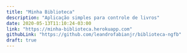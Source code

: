 ```yaml
---
title: "Minha Biblioteca"
description: "Aplicação simples para controle de livros"
date: 2020-05-13T11:10:24-03:00
link: "https://minha-biblioteca.herokuapp.com"
githubLink: "https://github.com/leandrofabianjr/biblioteca-ngfb"
draft: true
---
```

